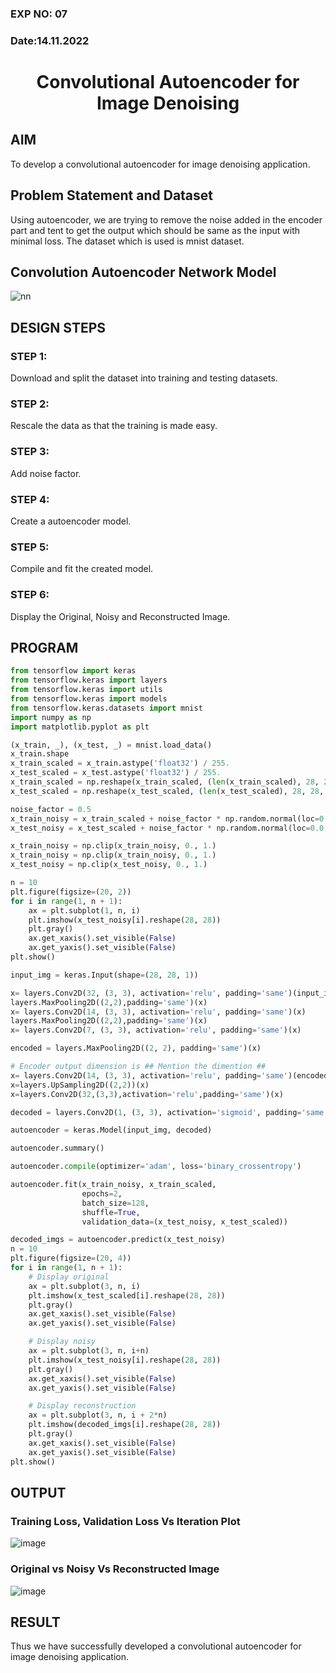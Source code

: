 ### EXP NO: 07

### Date:14.11.2022

# <p align = "center"> Convolutional Autoencoder for Image Denoising
</p>
  
## AIM

To develop a convolutional autoencoder for image denoising application.

## Problem Statement and Dataset

Using autoencoder, we are trying to remove the noise added in the encoder part and tent to get the output which should be same as the input with minimal loss.
The dataset which is used is mnist dataset.

## Convolution Autoencoder Network Model
![nn](https://user-images.githubusercontent.com/77089743/201087716-0a56206c-d6b4-448f-ac99-7b6dbcbba3c0.jpg)

## DESIGN STEPS

### STEP 1:
Download and split the dataset into training and testing datasets.
### STEP 2:
Rescale the data as that the training is made easy.
### STEP 3:
Add noise factor.
### STEP 4:
Create a autoencoder model.
### STEP 5:
Compile and fit the created model.
### STEP 6:
Display the Original, Noisy and Reconstructed Image.

## PROGRAM
```python
from tensorflow import keras
from tensorflow.keras import layers
from tensorflow.keras import utils
from tensorflow.keras import models
from tensorflow.keras.datasets import mnist
import numpy as np
import matplotlib.pyplot as plt

(x_train, _), (x_test, _) = mnist.load_data()
x_train.shape
x_train_scaled = x_train.astype('float32') / 255.
x_test_scaled = x_test.astype('float32') / 255.
x_train_scaled = np.reshape(x_train_scaled, (len(x_train_scaled), 28, 28, 1))
x_test_scaled = np.reshape(x_test_scaled, (len(x_test_scaled), 28, 28, 1))

noise_factor = 0.5
x_train_noisy = x_train_scaled + noise_factor * np.random.normal(loc=0.0, scale=1.0, size=x_train_scaled.shape) 
x_test_noisy = x_test_scaled + noise_factor * np.random.normal(loc=0.0, scale=1.0, size=x_test_scaled.shape) 

x_train_noisy = np.clip(x_train_noisy, 0., 1.)
x_train_noisy = np.clip(x_train_noisy, 0., 1.)
x_test_noisy = np.clip(x_test_noisy, 0., 1.)

n = 10
plt.figure(figsize=(20, 2))
for i in range(1, n + 1):
    ax = plt.subplot(1, n, i)
    plt.imshow(x_test_noisy[i].reshape(28, 28))
    plt.gray()
    ax.get_xaxis().set_visible(False)
    ax.get_yaxis().set_visible(False)
plt.show()

input_img = keras.Input(shape=(28, 28, 1))

x= layers.Conv2D(32, (3, 3), activation='relu', padding='same')(input_img)
layers.MaxPooling2D((2,2),padding='same')(x)
x= layers.Conv2D(14, (3, 3), activation='relu', padding='same')(x)
layers.MaxPooling2D((2,2),padding='same')(x)
x= layers.Conv2D(7, (3, 3), activation='relu', padding='same')(x)

encoded = layers.MaxPooling2D((2, 2), padding='same')(x)

# Encoder output dimension is ## Mention the dimention ##
x= layers.Conv2D(14, (3, 3), activation='relu', padding='same')(encoded)
x=layers.UpSampling2D((2,2))(x)
x=layers.Conv2D(32,(3,3),activation='relu',padding='same')(x)

decoded = layers.Conv2D(1, (3, 3), activation='sigmoid', padding='same')(x)

autoencoder = keras.Model(input_img, decoded)

autoencoder.summary()

autoencoder.compile(optimizer='adam', loss='binary_crossentropy')

autoencoder.fit(x_train_noisy, x_train_scaled,
                epochs=2,
                batch_size=128,
                shuffle=True,
                validation_data=(x_test_noisy, x_test_scaled))

decoded_imgs = autoencoder.predict(x_test_noisy)
n = 10
plt.figure(figsize=(20, 4))
for i in range(1, n + 1):
    # Display original
    ax = plt.subplot(3, n, i)
    plt.imshow(x_test_scaled[i].reshape(28, 28))
    plt.gray()
    ax.get_xaxis().set_visible(False)
    ax.get_yaxis().set_visible(False)

    # Display noisy
    ax = plt.subplot(3, n, i+n)
    plt.imshow(x_test_noisy[i].reshape(28, 28))
    plt.gray()
    ax.get_xaxis().set_visible(False)
    ax.get_yaxis().set_visible(False)    

    # Display reconstruction
    ax = plt.subplot(3, n, i + 2*n)
    plt.imshow(decoded_imgs[i].reshape(28, 28))
    plt.gray()
    ax.get_xaxis().set_visible(False)
    ax.get_yaxis().set_visible(False)
plt.show()
```
## OUTPUT

### Training Loss, Validation Loss Vs Iteration Plot
![image](https://user-images.githubusercontent.com/75235334/201502294-bb0e34c3-90b2-4944-98fb-4556f1ac3569.png)

### Original vs Noisy Vs Reconstructed Image
![image](https://user-images.githubusercontent.com/75235334/201501482-214e7ab0-406a-4191-ac02-ae2fd4adbb48.png)

## RESULT
Thus we have successfully developed a convolutional autoencoder for image denoising application.
